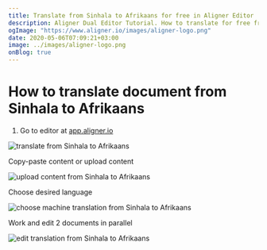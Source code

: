 ```yaml
---
title: Translate from Sinhala to Afrikaans for free in Aligner Editor
description: Aligner Dual Editor Tutorial. How to translate for free from Sinhala to Afrikaans. Aligner is multilingual document management platform. 
ogImage: "https://www.aligner.io/images/aligner-logo.png"
date: 2020-05-06T07:09:21+03:00
image: ../images/aligner-logo.png
onBlog: true
---
```


# How to translate document from Sinhala to Afrikaans

1. Go to editor at [app.aligner.io](https://app.aligner.io "Aligner App web page")

![translate from Sinhala to Afrikaans](../aligner-blank-editor.png "translate from Sinhala to Afrikaans")

Copy-paste content or upload content

![upload content from Sinhala to Afrikaans](../aligner-uploaded-document.png "upload content from Sinhala to Afrikaans")

Choose desired language

![choose machine translation from Sinhala to Afrikaans](../aligner-language-dropdown.png "choose machine translation from Sinhala to Afrikaans")

Work and edit 2 documents in parallel

![edit translation from Sinhala to Afrikaans](../aligner-double-sitded-editor.png "edit translation from Sinhala to Afrikaans")

